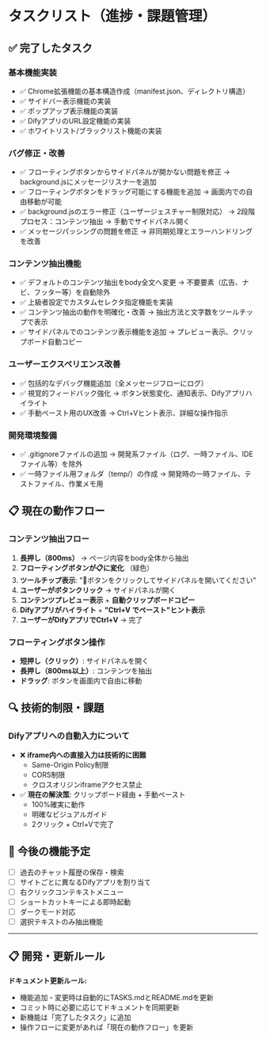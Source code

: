 # タスクリスト（進捗・課題管理）

## ✅ 完了したタスク

### 基本機能実装
- ✅ Chrome拡張機能の基本構造作成（manifest.json、ディレクトリ構造）
- ✅ サイドバー表示機能の実装
- ✅ ポップアップ表示機能の実装  
- ✅ DifyアプリのURL設定機能の実装
- ✅ ホワイトリスト/ブラックリスト機能の実装

### バグ修正・改善
- ✅ フローティングボタンからサイドパネルが開かない問題を修正
  → background.jsにメッセージリスナーを追加
- ✅ フローティングボタンをドラッグ可能にする機能を追加
  → 画面内での自由移動が可能
- ✅ background.jsのエラー修正（ユーザージェスチャー制限対応）
  → 2段階プロセス：コンテンツ抽出 → 手動でサイドパネル開く
- ✅ メッセージパッシングの問題を修正
  → 非同期処理とエラーハンドリングを改善

### コンテンツ抽出機能
- ✅ デフォルトのコンテンツ抽出をbody全文へ変更
  → 不要要素（広告、ナビ、フッター等）を自動除外
- ✅ 上級者設定でカスタムセレクタ指定機能を実装
- ✅ コンテンツ抽出の動作を明確化・改善
  → 抽出方法と文字数をツールチップで表示
- ✅ サイドパネルでのコンテンツ表示機能を追加
  → プレビュー表示、クリップボード自動コピー

### ユーザーエクスペリエンス改善
- ✅ 包括的なデバッグ機能追加（全メッセージフローにログ）
- ✅ 視覚的フィードバック強化
  → ボタン状態変化、通知表示、Difyアプリハイライト
- ✅ 手動ペースト用のUX改善
  → Ctrl+Vヒント表示、詳細な操作指示

### 開発環境整備
- ✅ .gitignoreファイルの追加
  → 開発系ファイル（ログ、一時ファイル、IDEファイル等）を除外
- ✅ 一時ファイル用フォルダ（temp/）の作成
  → 開発時の一時ファイル、テストファイル、作業メモ用

## 📋 現在の動作フロー

### コンテンツ抽出フロー
1. **長押し（800ms）** → ページ内容をbody全体から抽出
2. **フローティングボタンが📋に変化** （緑色）
3. **ツールチップ表示**: "💬ボタンをクリックしてサイドパネルを開いてください"
4. **ユーザーがボタンクリック** → サイドパネルが開く
5. **コンテンツプレビュー表示** + **自動クリップボードコピー**
6. **Difyアプリがハイライト** + **"Ctrl+V でペースト"ヒント表示**
7. **ユーザーがDifyアプリでCtrl+V** → 完了

### フローティングボタン操作
- **短押し（クリック）**: サイドパネルを開く
- **長押し（800ms以上）**: コンテンツを抽出
- **ドラッグ**: ボタンを画面内で自由に移動

## 🔍 技術的制限・課題

### Difyアプリへの自動入力について
- ❌ **iframe内への直接入力は技術的に困難**
  - Same-Origin Policy制限
  - CORS制限  
  - クロスオリジンiframeアクセス禁止
- ✅ **現在の解決策**: クリップボード経由 + 手動ペースト
  - 100%確実に動作
  - 明確なビジュアルガイド
  - 2クリック + Ctrl+Vで完了

## 📝 今後の機能予定

- [ ] 過去のチャット履歴の保存・検索
- [ ] サイトごとに異なるDifyアプリを割り当て
- [ ] 右クリックコンテキストメニュー
- [ ] ショートカットキーによる即時起動
- [ ] ダークモード対応
- [ ] 選択テキストのみ抽出機能

---

## 📋 開発・更新ルール

**ドキュメント更新ルール:**
- 機能追加・変更時は自動的にTASKS.mdとREADME.mdを更新
- コミット時に必要に応じてドキュメントを同期更新
- 新機能は「完了したタスク」に追加
- 操作フローに変更があれば「現在の動作フロー」を更新